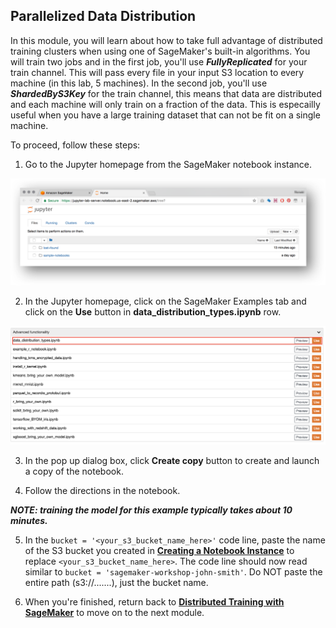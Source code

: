 ## Parallelized Data Distribution

In this module, you will learn about how to take full advantage of distributed training clusters when using one of SageMaker's built-in algorithms. You will train two jobs and in the first job, you'll use ***FullyReplicated*** for your train channel. This will pass every file in your input S3 location to every machine (in this lab, 5 machines).
In the second job, you'll use ***ShardedByS3Key*** for the train channel, this means that data are distributed and each machine will only train on a fraction of the data. This is especailly useful when you have a large training dataset that can not be fit on a single machine.

To proceed, follow these steps:

1. Go to the Jupyter homepage from the SageMaker notebook instance.

![Jupyter](./images/jupyter-homepage.png)

2. In the Jupyter homepage, click on the SageMaker Examples tab and click on the **Use** button in **data_distribution_types.ipynb** row.

![datadistributed](./images/data-distribution.png)

3. In the pop up dialog box, click **Create copy** button to create and launch a copy of the notebook.

4. Follow the directions in the notebook.

***NOTE:  training the model for this example typically takes about 10 minutes.***

5. In the ```bucket = '<your_s3_bucket_name_here>'``` code line, paste the name of the S3 bucket you created in [**Creating a Notebook Instance**](../NotebookCreation) to replace ```<your_s3_bucket_name_here>```.  The code line should now read similar to ```bucket = 'sagemaker-workshop-john-smith'```.  Do NOT paste the entire path (s3://.......), just the bucket name. 

6. When you're finished, return back to [**Distributed Training with SageMaker**](../Distributed) to move on to the next module.
